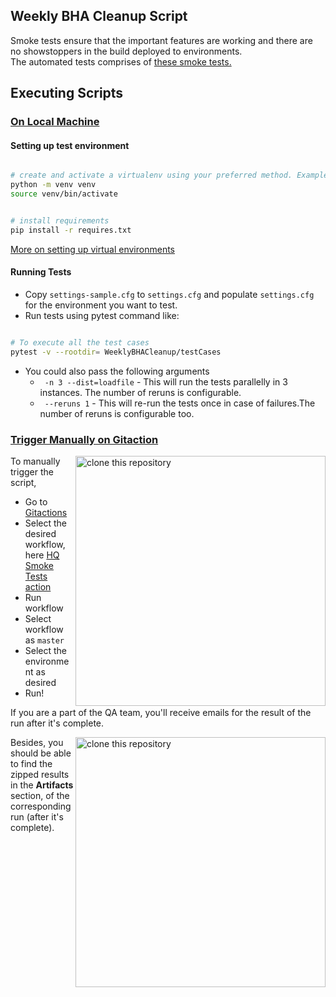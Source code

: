 ## Weekly BHA Cleanup Script

Smoke tests ensure that the important features are working and there are no showstoppers in the build deployed to environments.\
The automated tests comprises of [these smoke tests.](https://docs.google.com/spreadsheets/d/1mfnqPQoi4l5_kXL26bQRhiWxZnxVfG4roEXjX82GNqc/edit#gid=1948263112)

## Executing Scripts

### <ins> On Local Machine </ins>

#### Setting up test environment

```sh

# create and activate a virtualenv using your preferred method. Example:
python -m venv venv
source venv/bin/activate


# install requirements
pip install -r requires.txt

```

[More on setting up virtual environments](https://confluence.dimagi.com/display/GTD/QA+and+Python+Virtual+Environments)


#### Running Tests


 -   Copy `settings-sample.cfg` to `settings.cfg` and populate `settings.cfg` for
the environment you want to test.
- Run tests using pytest command like:

```sh

# To execute all the test cases 
pytest -v --rootdir= WeeklyBHACleanup/testCases

```
- You could also pass the following arguments
  - ` -n 3 --dist=loadfile` - This will run the tests parallelly in 3 instances. The number of reruns is configurable.
  - ` --reruns 1` - This will re-run the tests once in case of failures.The number of reruns is configurable too.

### <ins> Trigger Manually on Gitaction </ins>

<img align="right" width="400" src="https://github.com/dimagi/dimagi-qa/assets/67914792/002fbfd3-2512-4e12-a8ea-e57f93f5a615" alt="clone this repository" />

To manually trigger the script,
  - Go to [Gitactions](https://github.com/dimagi/dimagi-qa/actions/)
  - Select the desired workflow, here [HQ Smoke Tests action](https://github.com/dimagi/dimagi-qa/actions/workflows/hq-smoke-tests.yml)
  - Run workflow
  - Select workflow as ```master```
  - Select the environment as desired
  - Run!

If you are a part of the QA team, you'll receive emails for the result of the run after it's complete. 

<img align="right" width="400" src="https://user-images.githubusercontent.com/67914792/168756705-88e4b330-b05a-4df2-a60c-7d45e8a2d002.PNG" alt="clone this repository" />

Besides, you should be able to find the zipped results in the **Artifacts** section, of the corresponding run (after it's complete).
